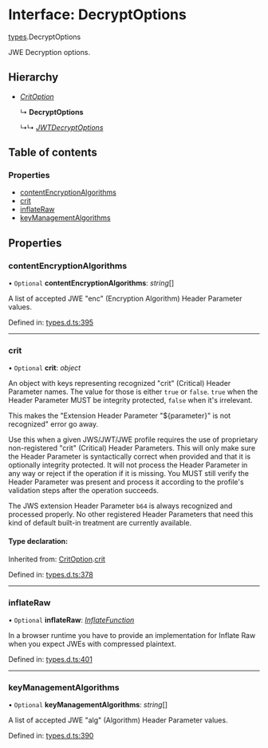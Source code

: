 # Interface: DecryptOptions

[types](../modules/types.md).DecryptOptions

JWE Decryption options.

## Hierarchy

* [*CritOption*](types.critoption.md)

  ↳ **DecryptOptions**

  ↳↳ [*JWTDecryptOptions*](jwt_decrypt.jwtdecryptoptions.md)

## Table of contents

### Properties

- [contentEncryptionAlgorithms](types.decryptoptions.md#contentencryptionalgorithms)
- [crit](types.decryptoptions.md#crit)
- [inflateRaw](types.decryptoptions.md#inflateraw)
- [keyManagementAlgorithms](types.decryptoptions.md#keymanagementalgorithms)

## Properties

### contentEncryptionAlgorithms

• `Optional` **contentEncryptionAlgorithms**: *string*[]

A list of accepted JWE "enc" (Encryption Algorithm) Header Parameter values.

Defined in: [types.d.ts:395](https://github.com/panva/jose/blob/v3.11.1/src/types.d.ts#L395)

___

### crit

• `Optional` **crit**: *object*

An object with keys representing recognized "crit" (Critical) Header Parameter
names. The value for those is either `true` or `false`. `true` when the
Header Parameter MUST be integrity protected, `false` when it's irrelevant.

This makes the "Extension Header Parameter "${parameter}" is not recognized"
error go away.

Use this when a given JWS/JWT/JWE profile requires the use of proprietary
non-registered "crit" (Critical) Header Parameters. This will only make sure
the Header Parameter is syntactically correct when provided and that it is
optionally integrity protected. It will not process the Header Parameter in
any way or reject if the operation if it is missing. You MUST still
verify the Header Parameter was present and process it according to the
profile's validation steps after the operation succeeds.

The JWS extension Header Parameter `b64` is always recognized and processed
properly. No other registered Header Parameters that need this kind of
default built-in treatment are currently available.

#### Type declaration:

Inherited from: [CritOption](types.critoption.md).[crit](types.critoption.md#crit)

Defined in: [types.d.ts:378](https://github.com/panva/jose/blob/v3.11.1/src/types.d.ts#L378)

___

### inflateRaw

• `Optional` **inflateRaw**: [*InflateFunction*](types.inflatefunction.md)

In a browser runtime you have to provide an implementation for Inflate Raw
when you expect JWEs with compressed plaintext.

Defined in: [types.d.ts:401](https://github.com/panva/jose/blob/v3.11.1/src/types.d.ts#L401)

___

### keyManagementAlgorithms

• `Optional` **keyManagementAlgorithms**: *string*[]

A list of accepted JWE "alg" (Algorithm) Header Parameter values.

Defined in: [types.d.ts:390](https://github.com/panva/jose/blob/v3.11.1/src/types.d.ts#L390)
